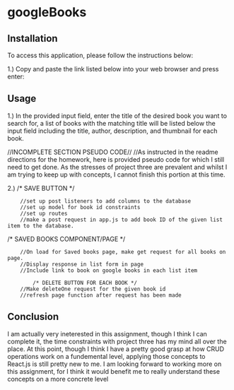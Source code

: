 # googleBooks

## Installation

To access this application, please follow the instructions below:

1.) Copy and paste the link listed below into your web browser and press enter:




## Usage

1.) In the provided input field, enter the title of the desired book you want to search for, a list of books with the matching title will be listed below the input field including the title, author, description, and thumbnail for each book.

//INCOMPLETE SECTION PSEUDO CODE//
//As instructed in the readme directions for the homework, here is provided pseudo code for which I still need to get done. As the stresses of project three are prevalent and whilst I am trying to keep up with concepts, I cannot finish this portion at this time.

2.) 
/* SAVE BUTTON */
        
        //set up post listeners to add columns to the database
        //set up model for book id constraints
        //set up routes
        //make a post request in app.js to add book ID of the given list item to the database.
    
/* SAVED BOOKS COMPONENT/PAGE */
        
        //On load for Saved books page, make get request for all books on page.
        //Display response in list form in page
        //Include link to book on google books in each list item
            
            /* DELETE BUTTON FOR EACH BOOK */
        //Make deleteOne request for the given book id
        //refresh page function after request has been made


## Conclusion

I am actually very ineterested in this assignment, though I think I can complete it, the time constraints with project three has my mind all over the place. At this point, though I think I have a pretty good grasp at how CRUD operations work on a fundemental level, applying those concepts to React.js is still pretty new to me. I am looking forward to working more on this assignment, for I think it would benefit me to really understand these concepts on a more concrete level
